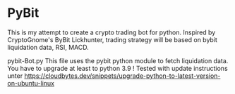 # PyBit
This is my attempt to create a crypto trading bot for python.
Inspired by CryptoGnome's ByBit Lickhunter, trading strategy will be based on bybit liquidation data, RSI, MACD.

pybit-Bot.py
This file uses the pybit python module to fetch liquidation data. You have to upgrade at least to python 3.9 !
Tested with update instructions unter https://cloudbytes.dev/snippets/upgrade-python-to-latest-version-on-ubuntu-linux
